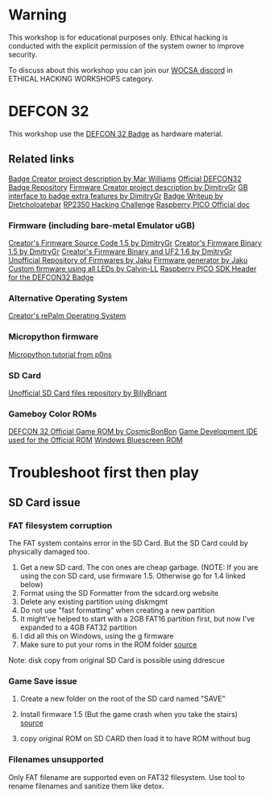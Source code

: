 # Warning
This workshop is for educational purposes only.
Ethical hacking is conducted with the explicit permission of the system owner to improve security.

To discuss about this workshop you can join our [WOCSA discord](https://discord.gg/P2YH3ubC) in ETHICAL HACKING WORKSHOPS category.

# DEFCON 32
This workshop use the [DEFCON 32 Badge](https://www.tomshardware.com/raspberry-pi/raspberry-pi-pico/raspberry-pi-pico-2-developer-demonstrates-running-doom-on-rp2350-powered-def-con-32-badge)  as hardware material.

## Related links
[Badge Creator project description by Mar Williams](https://marwilliams.art/blogs/projects/def-con-32-badges)
[Official DEFCON32 Badge Repository](https://media.defcon.org/DEF%20CON%2032/DEF%20CON%2032%20badge/)
[Firmware Creator project description by DimitryGr](https://dmitry.gr/?r=06.+Thoughts&proj=11.+RP2350#_TOC_938ebfd37c7b6cb6656c4bcb87fca874)
[GB interface to badge extra features by DimitryGr](https://docs.google.com/document/d/1COY5n0HhBcBq7ILwsKtOjV-_0-arNPkk_qBH9PI9fms/edit#heading=h.gldd1ycy1odt)
[Badge Writeup by Dietcholoatebar](https://docs.google.com/document/d/1Jff1UbKaRGoHoAug1c0r6a4Y-MYruvgVORGG8c63sNQ/edit#heading=h.38ffvio0tkya)
[RP2350 Hacking Challenge](https://github.com/raspberrypi/rp2350_hacking_challenge)
[Raspberry PICO Official doc](https://datasheets.raspberrypi.com/pico/getting-started-with-pico.pdf)

### Firmware (including bare-metal Emulator uGB)
[Creator's Firmware Source Code 1.5 by DimitryGr](http://dmitry.gr/images/defcon_code_1.5.0.tar.bz2)
[Creator's Firmware Binary 1.5 by DmitryGr](http://dmitry.gr/images/defcon_update_1.5.0.tar.bz2)
[Creator's Firmware Binary and UF2 1.6 by DmitryGr](https://discord.com/channels/867438418212683796/1262488625799495732/1271971778985590805)
[Unofficial Repository of Firmwares by Jaku](https://github.com/jaku/DEFCON-32-BadgeFirmware)
[Firmware generator by Jaku](https://defrom.lol/)
[Custom firmware using all LEDs by Calvin-LL](https://github.com/Calvin-LL/defcon-32-badge-flashy-rom)
[Raspberry PICO SDK Header for the DEFCON32 Badge](https://github.com/raspberrypi/pico-sdk/blob/master/src/boards/include/boards/defcon32_badge.h)

### Alternative Operating System
[Creator's rePalm Operating System](https://dmitry.gr/?r=05.Projects&proj=27.%20rePalm#_TOC_0734fd58b98b17e23027547eec1258f5)

### Micropython firmware
[Micropython tutorial from p0ns](https://github.com/p0ns/micropython-dc32)

### SD Card
[Unofficial SD Card files repository by BillyBriant](https://github.com/billyjbryant/DC32-Badge-Hack/tree/main/DC32BadgeSD)

### Gameboy Color ROMs
[DEFCON 32 Official Game ROM by CosmicBonBon](https://github.com/CosmicBonBon/DC32BadgeGame)
[Game Development IDE used for the Official ROM](https://github.com/chrismaltby/gb-studio/)
[Windows Bluescreen ROM](https://github.com/rootabeta/BSoDEFCON/tree/main)

# Troubleshoot first then play
## SD Card issue
### FAT filesystem corruption
The FAT system contains error in the SD Card.
But the SD Card could by physically damaged too.

1. Get a new SD card. The con ones are cheap garbage. (NOTE: If you are using the con SD card, use firmware 1.5. Otherwise go for 1.4 linked below)
2. Format using the SD Formatter from the sdcard.org website
3. Delete any existing partition using diskmgmt
4. Do not use "fast formatting" when creating a new partition
5. It might've helped to start with a 2GB FAT16 partition first, but now I've expanded to a 4GB FAT32 partition
6. I did all this on Windows, using the g firmware
7. Make sure to put your roms in the ROM folder
[source](https://discord.com/channels/867438418212683796/1262488625799495732/1271261374537797798)

Note: disk copy from original SD Card is possible using ddrescue

### Game Save issue
1. Create a new folder on the root of the SD card named "SAVE"
2. Install firmware 1.5 (But the game crash when you take the stairs)
[source](https://discord.com/channels/867438418212683796/1262488625799495732/1271261374537797798)

3. copy original ROM on SD CARD then load it to have ROM without bug

### Filenames unsupported 
Only FAT filename are supported even on FAT32 filesystem.
Use tool to rename filenames and sanitize them like detox.



